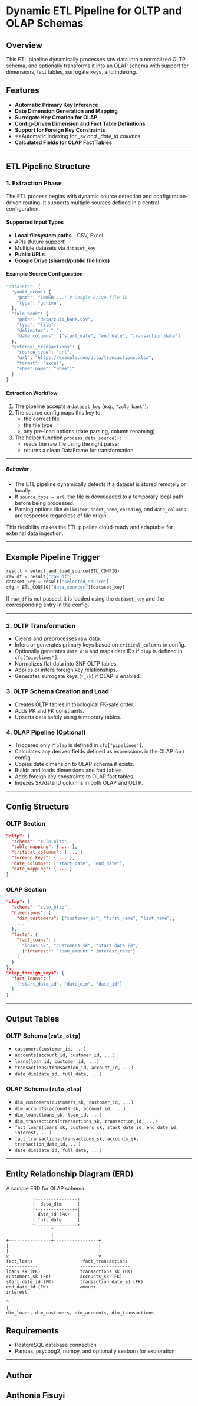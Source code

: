 # Dynamic ETL Pipeline for OLTP and OLAP Schemas

## Overview
This ETL pipeline dynamically processes raw data into a normalized OLTP schema, and optionally transforms it into an OLAP schema with support for dimensions, fact tables, surrogate keys, and indexing.

## Features
- **Automatic Primary Key Inference**
- **Date Dimension Generation and Mapping**
- **Surrogate Key Creation for OLAP**
- **Config-Driven Dimension and Fact Table Definitions**
- **Support for Foreign Key Constraints**
- **Automatic Indexing for *_sk and *_date_id columns**
- **Calculated Fields for OLAP Fact Tables**

---

## ETL Pipeline Structure

### 1. Extraction Phase

The ETL process begins with dynamic source detection and configuration-driven routing. It supports multiple sources defined in a central configuration.

#### Supported Input Types
- **Local filesystem paths** - CSV, Excel
- APIs (future support)
- Multiple datasets via `dataset_key`
- **Public URLs**
- **Google Drive (shared/public file links)**

#### Example Source Configuration

```python
"datasets": {
  "yanki_ecom": {
    "path": "1NWER....",# Google Drive file ID
    "type": "gdrive",
  },
  "zulo_bank": {
    "path": "data/zulo_bank.csv",
    "type": "file",
    "delimiter": ",",
    "date_columns": ["start_date", "end_date", "transaction_date"]
  },
  "external_transactions": {
    "source_type": "url",
    "url": "https://example.com/data/transactions.xlsx",
    "format": "excel",
    "sheet_name": "Sheet1"
  }
}
```

#### Extraction Workflow

1. The pipeline accepts a `dataset_key` (e.g., `"zulo_bank"`).
2. The source config maps this key to:
   - the correct file
   - the file type
   - any pre-load options (date parsing, column renaming)
3. The helper function `process_data_source()`:
   - reads the raw file using the right parser
   - returns a clean DataFrame for transformation

---

##### Behavior

- The ETL pipeline dynamically detects if a dataset is stored remotely or locally.
- If `source_type = url`, the file is downloaded to a temporary local path before being processed.
- Parsing options like `delimiter`, `sheet_name`, `encoding`, and `date_columns` are respected regardless of file origin.

This flexibility makes the ETL pipeline cloud-ready and adaptable for external data ingestion.

---

## Example Pipeline Trigger

```python
result = select_and_load_source(ETL_CONFIG)
raw_df = result["raw_df"]
dataset_key = result["selected_source"]
cfg = ETL_CONFIG["data_sources"][dataset_key]
```

If `raw_df` is not passed, it is loaded using the `dataset_key` and the corresponding entry in the config.

---

### 2. OLTP Transformation
- Cleans and preprocesses raw data.
- Infers or generates primary keys based on `critical_columns` in config.
- Optionally generates `date_dim` and maps date IDs if `olap` is defined in `cfg["pipelines"]`.
- Normalizes flat data into 3NF OLTP tables.
- Applies or infers foreign key relationships.
- Generates surrogate keys (`*_sk`) if OLAP is enabled.

### 3. OLTP Schema Creation and Load
- Creates OLTP tables in topological FK-safe order.
- Adds PK and FK constraints.
- Upserts data safely using temporary tables.

### 4. OLAP Pipeline (Optional)
- Triggered only if `olap` is defined in `cfg["pipelines"]`.
- Calculates any derived fields defined as expressions in the OLAP `fact` config.
- Copies date dimension to OLAP schema if exists.
- Builds and loads dimensions and fact tables.
- Adds foreign key constraints to OLAP fact tables.
- Indexes SK/date ID columns in both OLAP and OLTP.

---

## Config Structure

### OLTP Section
```json
"oltp": {
  "schema": "zulo_oltp",
  "table_mapping": { ... },
  "critical_columns": { ... },
  "foreign_keys": { ... },
  "date_columns": ["start_date", "end_date"],
  "date_mapping": { ... }
}
```

### OLAP Section
```json
"olap": {
  "schema": "zulo_olap",
  "dimensions": {
    "dim_customers": ["customer_id", "first_name", "last_name"],
    ...
  },
  "facts": {
    "fact_loans": [
      "loans_sk", "customers_sk", "start_date_id",
      {"interest": "loan_amount * interest_rate"}
    ]
  }
},
"olap_foreign_keys": {
  "fact_loans": [
    ["start_date_id", "date_dim", "date_id"]
  ]
}
```

---

## Output Tables

### OLTP Schema (`zulo_oltp`)
- `customers(customer_id, ...)`
- `accounts(account_id, customer_id, ...)`
- `loans(loan_id, customer_id, ...)`
- `transactions(transaction_id, account_id, ...)`
- `date_dim(date_id, full_date, ...)`

### OLAP Schema (`zulo_olap`)
- `dim_customers(customers_sk, customer_id, ...)`
- `dim_accounts(accounts_sk, account_id, ...)`
- `dim_loans(loans_sk, loan_id, ...)`
- `dim_transactions(transactions_sk, transaction_id, ...)`
- `fact_loans(loans_sk, customers_sk, start_date_id, end_date_id, interest, ...)`
- `fact_transactions(transactions_sk, accounts_sk, transaction_date_id, ...)`
- `date_dim(date_id, full_date, ...)`

---

## Entity Relationship Diagram (ERD)

A sample ERD for OLAP schema:

```
          +----------------+
          |  date_dim      |
          |----------------|
          | date_id (PK)   |
          | full_date      |
          +----------------+
                 ^
                 |
+----------------+-----------------+
|                                  |
|                                  |
v                                  v
fact_loans                   fact_transactions
------------                -------------------
loans_sk (PK)               transactions_sk (PK)
customers_sk (FK)           accounts_sk (FK)
start_date_id (FK)          transaction_date_id (FK)
end_date_id (FK)            amount
interest

^
|
dim_loans, dim_customers, dim_accounts, dim_transactions
```

## Requirements
- PostgreSQL database connection
- Pandas, psycopg2, numpy, and optionally seaborn for exploration

---

## Author
Anthonia Fisuyi
---

